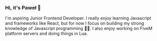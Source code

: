 ### Hi, it's Paweł 👋

I'm aspiring Junior Frontend Developer. I really enjoy learning Javascript and frameworks like React, but for now I focus on building my strong knowledge of Javascript programming 👨‍💻. I also enjoy working on FiveM platform servers and doing things in Lua.

<!--[![Anurag's GitHub stats](https://github-readme-stats.vercel.app/api?username=EmeXeN)](https://github.com/anuraghazra/github-readme-stats)-->



<!--
**EmeXeN/EmeXeN** is a ✨ _special_ ✨ repository because its `README.md` (this file) appears on your GitHub profile.

Here are some ideas to get you started:

- 🔭 I’m currently working on ...
- 🌱 I’m currently learning ...
- 👯 I’m looking to collaborate on ...
- 🤔 I’m looking for help with ...
- 💬 Ask me about ...
- 📫 How to reach me: ...
- 😄 Pronouns: ...
- ⚡ Fun fact: ...
-->

